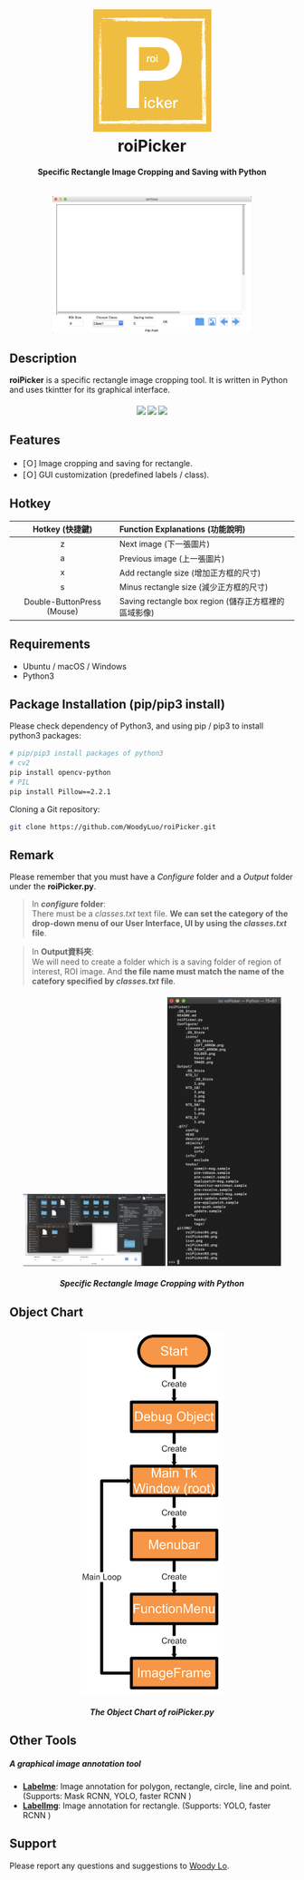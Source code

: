 <h1 align="center">
  <img src="gitIMG/icon.png"><br/>roiPicker
</h1>

<h4 align="center">
  Specific Rectangle Image Cropping and Saving with Python
</h4>  

<br/>

<div align="center">
  <img src="gitIMG/roiPicker01.png" width="70%">
</div>

## Description

**roiPicker** is a specific rectangle image cropping tool. 
It is written in Python and uses tkintter for its graphical interface.  

<h4 align="center">
<img src="gitIMG/roiPicker02.png" width="32%" /> <img src="gitIMG/roiPicker03.png" width="32%" /> <img src="gitIMG/roiPicker04.png" width="33%" />
</h4>  


## Features

- [Ｏ] Image cropping and saving for rectangle.  
- [Ｏ] GUI customization (predefined labels / class).  

## Hotkey
|        Hotkey (快捷鍵)      |           Function Explanations (功能說明)         |
| :------------------------: | :------------------------------------------------ |
|             z              | Next image (下一張圖片)                            |
|             a              | Previous image (上一張圖片)                        |
|             x              | Add rectangle size (增加正方框的尺寸)               |
|             s              | Minus rectangle size (減少正方框的尺寸)             |
| Double-ButtonPress (Mouse) | Saving rectangle box region (儲存正方框裡的區域影像) |



## Requirements

- Ubuntu / macOS / Windows
- Python3


## Package Installation (pip/pip3 install)

Please check dependency of Python3, and using pip / pip3 to install python3 packages:  

```bash
# pip/pip3 install packages of python3
# cv2
pip install opencv-python
# PIL
pip install Pillow==2.2.1
```  

Cloning a Git repository:  

```bash
git clone https://github.com/WoodyLuo/roiPicker.git
```  


## Remark

Please remember that you must have a _Configure_ folder and a _Output_ folder under the **roiPicker.py**.    

>In **_configure_ folder**:  
>There must be a _classes.txt_ text file. **We can set the category of the drop-down menu of our User Interface, UI by using the _classes.txt_ file**.  
  
>In **Output資料夾**:  
>We will need to create a folder which is a saving folder of region of interest, ROI image. And **the file name must match the name of the catefory specified by _classes.txt_ file**.  
  

<h4 align="center">
<img src="gitIMG/roiPicker05.png" width="50%" /> <img src="gitIMG/roiPicker06.png" width="40%" />
</h4>  


<h5 align="center">
  Specific Rectangle Image Cropping with Python
</h5>  


## Object Chart

<h4 align="center">
<img src="gitIMG/object_chart.png" width="50%" />
</h4>  


<h5 align="center">
  The Object Chart of roiPicker.py
</h5> 


## Other Tools  

<h5 align="left">
  A graphical image annotation tool
</h5>  

- **[Labelme](https://github.com/wkentaro/labelme)**:
Image annotation for polygon, rectangle, circle, line and point.
(Supports: Mask RCNN, YOLO, faster RCNN )  
- **[LabelImg](https://github.com/tzutalin/labelImg)**:
Image annotation for rectangle.
(Supports: YOLO, faster RCNN )  


## Support
Please report any questions and suggestions to [Woody Lo](mailto:ability1013@gmail.com).  

